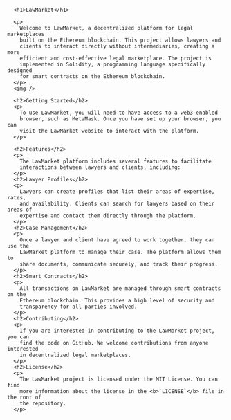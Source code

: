       <h1>LawMarket</h1>

      <p>
        Welcome to LawMarket, a decentralized platform for legal marketplaces
        built on the Ethereum blockchain. This project allows lawyers and
        clients to interact directly without intermediaries, creating a more
        efficient and cost-effective legal marketplace. The project is
        implemented in Solidity, a programming language specifically designed
        for smart contracts on the Ethereum blockchain.
      </p>
      <img />

      <h2>Getting Started</h2>
      <p>
        To use LawMarket, you will need to have access to a web3-enabled
        browser, such as MetaMask. Once you have set up your browser, you can
        visit the LawMarket website to interact with the platform.
      </p>

      <h2>Features</h2>
      <p>
        The LawMarket platform includes several features to facilitate
        interactions between lawyers and clients, including:
      </p>
      <h2>Lawyer Profiles</h2>
      <p>
        Lawyers can create profiles that list their areas of expertise, rates,
        and availability. Clients can search for lawyers based on their areas of
        expertise and contact them directly through the platform.
      </p>
      <h2>Case Management</h2>
      <p>
        Once a lawyer and client have agreed to work together, they can use the
        LawMarket platform to manage their case. The platform allows them to
        share documents, communicate securely, and track their progress.
      </p>
      <h2>Smart Contracts</h2>
      <p>
        All transactions on LawMarket are managed through smart contracts on the
        Ethereum blockchain. This provides a high level of security and
        transparency for all parties involved.
      </p>
      <h2>Contributing</h2>
      <p>
        If you are interested in contributing to the LawMarket project, you can
        find the code on GitHub. We welcome contributions from anyone interested
        in decentralized legal marketplaces.
      </p>
      <h2>License</h2>
      <p>
        The LawMarket project is licensed under the MIT License. You can find
        more information about the license in the <b>`LICENSE`</b> file in the root of
        the repository.
      </p>
